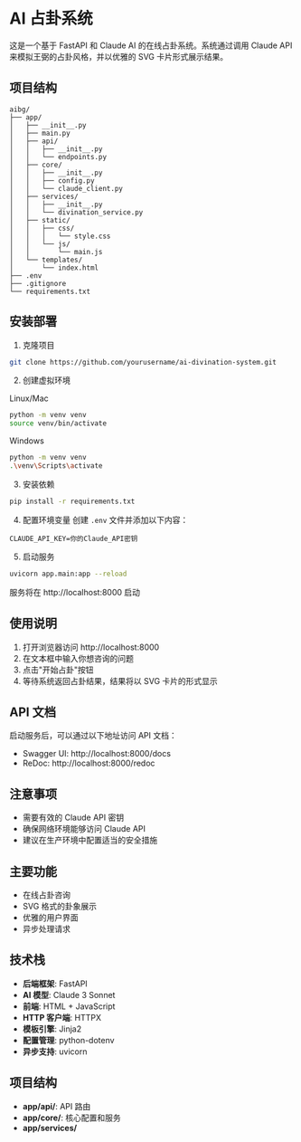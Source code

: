 # AI 占卦系统

这是一个基于 FastAPI 和 Claude AI 的在线占卦系统。系统通过调用 Claude API 来模拟王弼的占卦风格，并以优雅的 SVG 卡片形式展示结果。

## 项目结构
```
aibg/
├── app/
│   ├── __init__.py
│   ├── main.py
│   ├── api/
│   │   ├── __init__.py
│   │   └── endpoints.py
│   ├── core/
│   │   ├── __init__.py
│   │   ├── config.py
│   │   └── claude_client.py
│   ├── services/
│   │   ├── __init__.py
│   │   └── divination_service.py
│   ├── static/
│   │   ├── css/
│   │   │   └── style.css
│   │   └── js/
│   │       └── main.js
│   └── templates/
│       └── index.html
├── .env
├── .gitignore
└── requirements.txt 
```
## 安装部署

1. 克隆项目
```bash
git clone https://github.com/yourusername/ai-divination-system.git
```

2. 创建虚拟环境

Linux/Mac
```bash
python -m venv venv
source venv/bin/activate 
```

Windows
```bash
python -m venv venv
.\venv\Scripts\activate
```

3. 安装依赖
```bash
pip install -r requirements.txt
```

4. 配置环境变量
创建 `.env` 文件并添加以下内容：

```
CLAUDE_API_KEY=你的Claude_API密钥
```

5. 启动服务
```bash
uvicorn app.main:app --reload
```
服务将在 http://localhost:8000 启动

## 使用说明

1. 打开浏览器访问 http://localhost:8000
2. 在文本框中输入你想咨询的问题
3. 点击"开始占卦"按钮
4. 等待系统返回占卦结果，结果将以 SVG 卡片的形式显示

## API 文档

启动服务后，可以通过以下地址访问 API 文档：
- Swagger UI: http://localhost:8000/docs
- ReDoc: http://localhost:8000/redoc

## 注意事项

- 需要有效的 Claude API 密钥
- 确保网络环境能够访问 Claude API
- 建议在生产环境中配置适当的安全措施

## 主要功能

- 在线占卦咨询
- SVG 格式的卦象展示
- 优雅的用户界面
- 异步处理请求

## 技术栈

- **后端框架**: FastAPI
- **AI 模型**: Claude 3 Sonnet
- **前端**: HTML + JavaScript
- **HTTP 客户端**: HTTPX
- **模板引擎**: Jinja2
- **配置管理**: python-dotenv
- **异步支持**: uvicorn

## 项目结构

- **app/api/**: API 路由
- **app/core/**: 核心配置和服务
- **app/services/** 